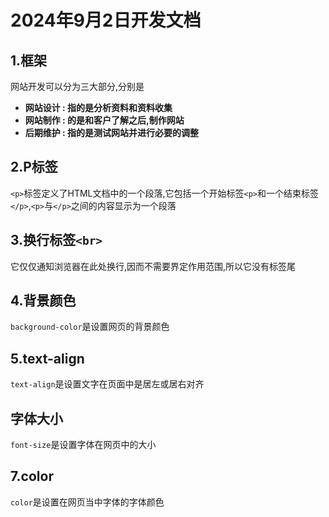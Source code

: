 <!--
	FileName : doc.md
	By : yzx
	MakeTime : 2024年9月5日 下午 08:10:02
	Copyright (C) 2024-2025 openGames 
-->
# 2024年9月2日开发文档
## 1.框架
网站开发可以分为三大部分,分别是
- **网站设计 : 指的是分析资料和资料收集**
- **网站制作 : 的是和客户了解之后,制作网站**
- **后期维护 : 指的是测试网站并进行必要的调整**
## 2.P标签
`<p>`标签定义了HTML文档中的一个段落,它包括一个开始标签`<p>`和一个结束标签`</p>`,`<p>`与`</p>`之间的内容显示为一个段落
## 3.换行标签`<br>`
它仅仅通知浏览器在此处换行,因而不需要界定作用范围,所以它没有标签尾
## 4.背景颜色
`background-color`是设置网页的背景颜色
## 5.text-align
`text-align`是设置文字在页面中是居左或居右对齐
## 字体大小
`font-size`是设置字体在网页中的大小
## 7.color
`color`是设置在网页当中字体的字体颜色